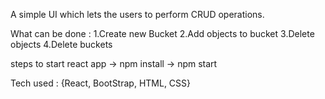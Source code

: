 A simple UI which lets the users to perform CRUD operations.

What can be done :
  1.Create new Bucket
  2.Add objects to bucket
  3.Delete objects
  4.Delete buckets


steps to start react app
-> npm install
-> npm start

Tech used : {React, BootStrap, HTML, CSS}
